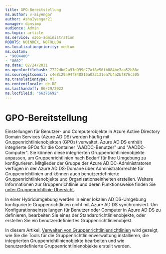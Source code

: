 ```yaml
---
title: GPO-Bereitstellung
ms.author: v-aiyengar
author: AshaIyengar21
manager: dansimp
audience: Admin
ms.topic: article
ms.service: o365-administration
ROBOTS: NOINDEX, NOFOLLOW
ms.localizationpriority: medium
ms.custom:
- "9004400"
- "8602"
ms.date: 02/24/2021
ms.openlocfilehash: 7722dbd2a93d999e77af8e56fb084be7aa52b80c
ms.sourcegitcommit: c4e8c29a94f840816a023131ea7b4a2bf876c305
ms.translationtype: MT
ms.contentlocale: de-DE
ms.lasthandoff: 06/29/2022
ms.locfileid: "66376692"
---
```

# <a name="gpo-deployment"></a>GPO-Bereitstellung

Einstellungen für Benutzer- und Computerobjekte in Azure Active Directory Domain Services (Azure AD DS) werden häufig mit Gruppenrichtlinienobjekten (GPOs) verwaltet. Azure AD DS enthält integrierte GPOs für die Container "AADDC-Benutzer" und "AADDC-Computer". Sie können diese integrierten Gruppenrichtlinienobjekte anpassen, um Gruppenrichtlinien nach Bedarf für Ihre Umgebung zu konfigurieren. Mitglieder der Gruppe der Azure AD DC-Administratoren verfügen in der Azure AD DS-Domäne über Administratorrechte für Gruppenrichtlinien und können auch benutzerdefinierte Gruppenrichtlinienobjekte und Organisationseinheiten erstellen. Weitere Informationen zur Gruppenrichtlinie und deren Funktionsweise finden Sie [unter Gruppenrichtlinie Übersicht](https://docs.microsoft.com/previous-versions/windows/it-pro/windows-server-2012-R2-and-2012/hh831791(v=ws.11)).

In einer Hybridumgebung werden in einer lokalen AD DS-Umgebung konfigurierte Gruppenrichtlinien nicht mit Azure AD DS synchronisiert. Um Konfigurationseinstellungen für Benutzer oder Computer in Azure AD DS zu definieren, bearbeiten Sie eines der Standardrichtlinienobjekte, oder erstellen Sie ein benutzerdefiniertes Gruppenrichtlinienobjekt.

In diesem Artikel, [Verwalten von Gruppenrichtlinienrichtlinien](https://docs.microsoft.com/azure/active-directory-domain-services/manage-group-policy) wird gezeigt, wie Sie die Tools für die Gruppenrichtlinienverwaltung installieren, die integrierten Gruppenrichtlinienobjekte bearbeiten und wie benutzerdefinierte Gruppenrichtlinienobjekte erstellt werden.
